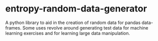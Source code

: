 # entropy-random-data-generator
A python library to aid in the creation of random data for pandas data-frames. Some uses revolve around generating test data for machine learning exercises and for learning large data manipulation.

